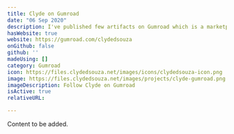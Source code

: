 ```yaml
---
title: Clyde on Gumroad
date: "06 Sep 2020"
description: I've published few artifacts on Gumroad which is a marketplace to sell products. Do check it out and maybe even hit that follow button there. 
hasWebsite: true
website: https://gumroad.com/clydedsouza
onGithub: false
github: ''
madeUsing: []
category: Gumroad
icon: https://files.clydedsouza.net/images/icons/clydedsouza-icon.png
image: https://files.clydedsouza.net/images/projects/clyde-gumroad.png
imageDescription: Follow Clyde on Gumroad
isActive: true
relativeURL: 

---
```


Content to be added. 